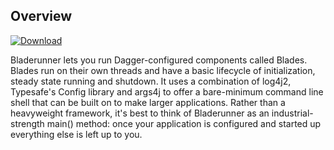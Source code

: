 ## Overview

[ ![Download](https://api.bintray.com/packages/io-cloudwall/cloudwall-maven/bladerunner/images/download.svg?version=0.1.2) ](https://bintray.com/io-cloudwall/cloudwall-maven/bladerunner/0.1.2/link)

Bladerunner lets you run Dagger-configured components called Blades. Blades run on their own threads and have a basic lifecycle of initialization, 
steady state running and shutdown. It uses a combination of log4j2, Typesafe's Config library and args4j to offer a bare-minimum command line shell
that can be built on to make larger applications. Rather than a heavyweight framework, it's best to think of Bladerunner as an industrial-strength 
main() method: once your application is configured and started up everything else is left up to you.
